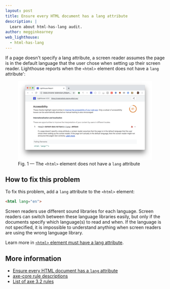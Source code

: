 ```yaml
---
layout: post
title: Ensure every HTML document has a lang attribute
description: |
  Learn about html-has-lang audit.
author: megginkearney
web_lighthouse:
  - html-has-lang
---
```


If a page doesn't specify a lang attribute,
a screen reader assumes the page is in the default language
that the user chose when setting up their screen reader.
Lighthouse reports when the `<html>` element does not have a `lang` attribute':

<figure class="w-figure">
  <img class="w-screenshot w-screenshot--filled" src="html-has-lang.png" alt="Lighthouse audit showing <html> element does not have a lang attribute">
  <figcaption class="w-figcaption">
    Fig. 1 — The <code>&lt;html></code> element does not have a <code>lang</code> attribute
</figure>


## How to fix this problem

To fix this problem,
add a `lang` attribute to the `<html>` element:

```html
<html lang="en">
```

Screen readers use different sound libraries for each language. 
Screen readers can switch between these language libraries easily,
but only if the documents specify which language(s) to read and when. 
If the language is not specified,
it is impossible to understand anything
when screen readers are using the wrong language library.

Learn more in [`<html>` element must have a lang attribute](https://dequeuniversity.com/rules/axe/3.2/html-has-lang).

<!--
## How this audit impacts overall Lighthouse score

Todo. I have no idea how accessibility scoring is working!
-->
## More information

- [Ensure every HTML document has a `lang` attribute](https://github.com/GoogleChrome/lighthouse/blob/master/lighthouse-core/audits/accessibility/html-has-lang.js)
- [axe-core rule descriptions](https://github.com/dequelabs/axe-core/blob/develop/doc/rule-descriptions.md)
- [List of axe 3.2 rules](https://dequeuniversity.com/rules/axe/3.2)